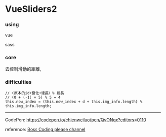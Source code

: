 # VueSliders2


### using

vue

sass

### core

去控制滑動的距離, 

### difficulties

    // (原本的id+變化+總長）% 總長
    // (0 + (-1) + 5) % 5 = 4
    this.now_index = (this.now_index + d + this.img_info.length) % this.img_info.length;


---

CodePen: https://codepen.io/chienweiluo/pen/QvONqx?editors=0110

reference: [Boss Coding please channel](https://www.youtube.com/channel/UCHX_XMhPrtvOmgGOnA2eTmA)
